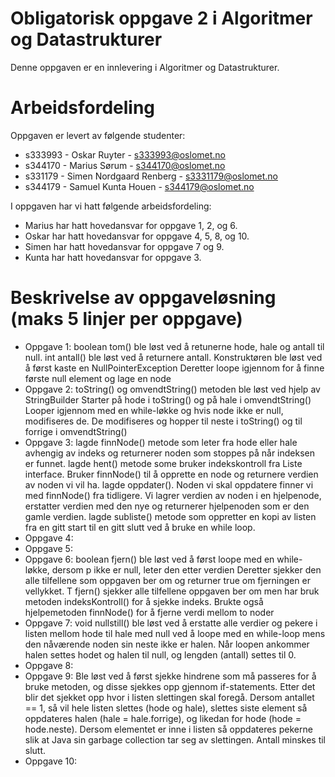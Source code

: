 # Obligatorisk oppgave 2 i Algoritmer og Datastrukturer

Denne oppgaven er en innlevering i Algoritmer og Datastrukturer. 

# Arbeidsfordeling

Oppgaven er levert av følgende studenter:
* s333993 - Oskar Ruyter - s333993@oslomet.no
* s344170 - Marius Sørum - s344170@oslomet.no
* s331179 - Simen Nordgaard Renberg - s3331179@oslomet.no
* s344179 - Samuel Kunta Houen - s344179@oslomet.no

I oppgaven har vi hatt følgende arbeidsfordeling:
* Marius har hatt hovedansvar for oppgave 1, 2, og 6. 
* Oskar har hatt hovedansvar for oppgave 4, 5, 8, og 10. 
* Simen har hatt hovedansvar for oppgave 7 og 9. 
* Kunta har hatt hovedansvar for oppgave 3.

# Beskrivelse av oppgaveløsning (maks 5 linjer per oppgave)

* Oppgave 1: boolean tom() ble løst ved å retunerne hode, hale og antall til null.
int antall() ble løst ved å returnere antall.
Konstruktøren ble løst ved å først kaste en NullPointerException
Deretter loope igjennom for å finne første null element og lage en node
* Oppgave 2: toString() og omvendtString() metoden ble løst ved hjelp av StringBuilder
Starter på hode i toString() og på hale i omvendtString()
Looper igjennom med en while-løkke og hvis node ikke er null, modifiseres de. 
De modifiseres og hopper til neste i toString() og til forrige i omvendtString()
* Oppgave 3: lagde finnNode() metode som leter fra hode eller hale avhengig av indeks og returnerer noden som stoppes på når indeksen er funnet.
lagde hent() metode some bruker indekskontroll fra Liste interface. Bruker finnNode() til å opprette en node og returnere verdien av noden vi vil ha.
lagde oppdater(). Noden vi skal oppdatere finner vi med finnNode() fra tidligere. Vi lagrer verdien av noden i en hjelpenode, erstatter verdien med den nye og                    returnerer hjelpenoden som er den gamle verdien.
lagde subliste() metode som oppretter en kopi av listen fra en gitt start til en gitt slutt ved å bruke en while loop.
* Oppgave 4:
* Oppgave 5:
* Oppgave 6: boolean fjern() ble løst ved å først loope med en while-løkke, dersom p ikke er null, leter den etter verdien
Deretter sjekker den alle tilfellene som oppgaven ber om og returner true om fjerningen er vellykket.
T fjern() sjekker alle tilfellene oppgaven ber om men har bruk metoden indeksKontroll() for å sjekke indeks.
Brukte også hjelpemetoden finnNode() for å fjerne verdi mellom to noder
* Oppgave 7: void nullstill() ble løst ved å erstatte alle verdier og pekere i listen mellom hode til hale med null ved å loope med en while-loop mens den nåværende noden sin neste ikke er halen. Når loopen ankommer halen settes hodet og halen til null, og lengden (antall) settes til 0.
* Oppgave 8:
* Oppgave 9: Ble løst ved å først sjekke hindrene som må passeres for å bruke metoden, og disse sjekkes opp gjennom if-statements. Etter det blir det sjekket opp hvor i listen slettingen skal foregå. Dersom antallet == 1, så vil hele listen slettes (hode og hale), slettes siste element så oppdateres halen (hale = hale.forrige), og likedan for hode (hode = hode.neste). Dersom elementet er inne i listen så oppdateres pekerne slik at Java sin garbage collection tar seg av slettingen. Antall minskes til slutt.
* Oppgave 10:
